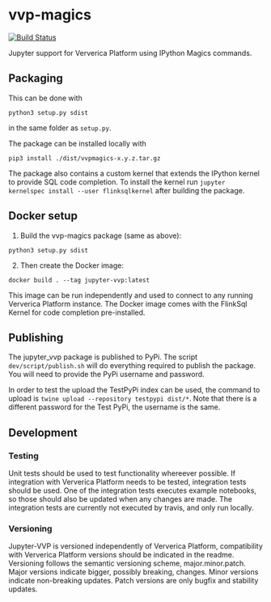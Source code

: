 # vvp-magics

[![Build Status](https://travis-ci.com/ververica/jupyter-vvp.svg?token=RGozj1rgTPauwuugxzZx&branch=master)](https://travis-ci.com/ververica/jupyter-vvp)

Jupyter support for Ververica Platform using IPython Magics commands.

## Packaging

This can be done with
```
python3 setup.py sdist
```
in the same folder as `setup.py`.

The package can be installed locally with 
```
pip3 install ./dist/vvpmagics-x.y.z.tar.gz
```

The package also contains a custom kernel that extends the IPython kernel to provide SQL code completion.
To install the kernel run `jupyter kernelspec install --user flinksqlkernel` after building the package.

## Docker setup

1. Build the vvp-magics package (same as above):
```
python3 setup.py sdist
```
2. Then create the Docker image:
```
docker build . --tag jupyter-vvp:latest
```
This image can be run independently and used to connect to any running Ververica Platform instance.
The Docker image comes with the FlinkSql Kernel for code completion pre-installed.

## Publishing

The jupyter_vvp package is published to PyPi. The script `dev/script/publish.sh` will do everything required to publish the package. You will need to provide the PyPi username and password.

In order to test the upload the TestPyPi index can be used, the command to upload is `twine upload --repository testpypi dist/*`. Note that there is a different password for the Test PyPi, the username is the same.

## Development

### Testing

Unit tests should be used to test functionality whereever possible.
If integration with Ververica Platform needs to be tested, integration tests should be used.
One of the integration tests executes example notebooks, so those should also be updated when any changes are made.
The integration tests are currently not executed by travis, and only run locally.

### Versioning

Jupyter-VVP is versioned independently of Ververica Platform, compatibility with Ververica Platform versions should be indicated in the readme.
Versioning follows the semantic versioning scheme, major.minor.patch.
Major versions indicate bigger, possibly breaking, changes.
Minor versions indicate non-breaking updates.
Patch versions are only bugfix and stability updates.
